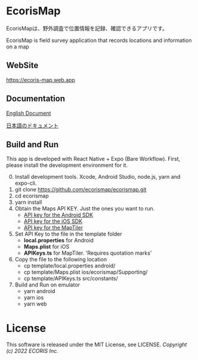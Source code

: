 EcorisMap
===================================
EcorisMapは、野外調査で位置情報を記録、確認できるアプリです。

EcorisMap is field survey application that records locations and information on a map


  
WebSite
-------------

https://ecoris-map.web.app


Documentation
-------------

  [English Document](https://ecoris-map.web.app/manual_en.html)
  
  [日本語のドキュメント](https://ecoris-map.web.app/manual_ja.html)


Build and Run
-------------
This app is developed with React Native + Expo (Bare Workflow). First, please install the development environment for it.

0. Install development tools. Xcode, Android Studio, node.js, yarn and expo-cli.
1. git clone https://github.com/ecorismap/ecorismap.git
2. cd ecorismap
3. yarn install
4. Obtain the Maps API KEY. Just the ones you want to run.
   - [API key for the Android SDK](https://developers.google.com/maps/documentation/android-sdk/get-api-key)
   - [API key for the iOS SDK](https://developers.google.com/maps/documentation/ios-sdk/get-api-key)
   - [API key for the MapTiler](https://cloud.maptiler.com/maps/)
5. Set API Key to the file in the template folder
   - **local.properties** for Android
   - **Maps.plist** for iOS
   - **APIKeys.ts** for MapTiler. 'Requires quotation marks'
6. Copy the file to the following location
   - cp template/local.properties android/
   - cp template/Maps.plist ios/ecorismap/Supporting/
   - cp template/APIKeys.ts src/constants/
7. Build and Run on emulator
   - yarn android
   - yarn ios
   - yarn web

License
=======

 This software is released under the MIT License, see LICENSE.
_Copyright (c) 2022 ECORIS Inc._